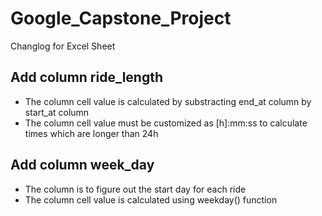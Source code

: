 # Google_Capstone_Project
Changlog for Excel Sheet

## Add column ride_length
 - The column cell value is calculated by substracting end_at column by start_at column
 - The column cell value must be customized as [h]:mm:ss to calculate times which are longer than 24h

## Add column week_day 
 - The column is to figure out the start day for each ride
 - The column cell value is calculated using weekday() function

